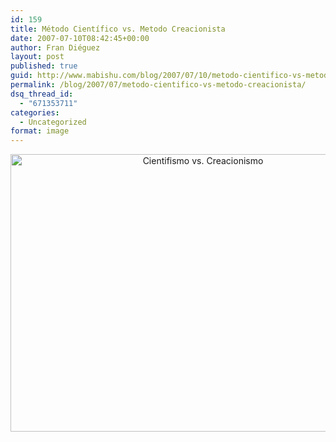 ```yaml
---
id: 159
title: Método Científico vs. Metodo Creacionista
date: 2007-07-10T08:42:45+00:00
author: Fran Diéguez
layout: post
published: true
guid: http://www.mabishu.com/blog/2007/07/10/metodo-cientifico-vs-metodo-creacionista/
permalink: /blog/2007/07/metodo-cientifico-vs-metodo-creacionista/
dsq_thread_id:
  - "671353711"
categories:
  - Uncategorized
format: image
---
```


<p style="text-align: center;"><a title="Cientifismo vs. Creacionismo" href="http://mabishu.comb/blog/wp-content/uploads/2007/07/trever_small.gif">
<img class="aligncenter" alt="Cientifismo vs. Creacionismo" src="http://www.mabishu.com/wp-content/uploads/2007/07/trever_small.gif" width="600" height="444" /></a></p>
